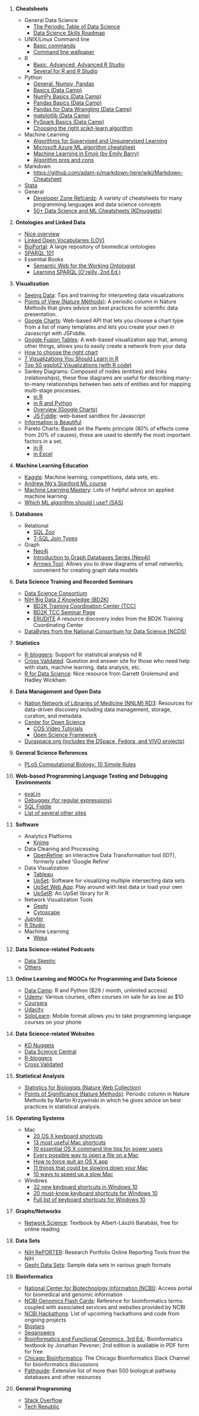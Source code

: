1.  **Cheatsheets**
	* General Data Science
		* [The Periodic Table of Data Science](https://www.r-bloggers.com/the-periodic-table-of-data-science/)
		* [Data Science Skills Roadmap](http://api.ning.com/files/v2lbj4A*dlMuI7BO2vXgjbXm0e78NLOMco1IbpI9fdUKH9Thb3oxWs8MsgCA7nUTU8rwrROiYonP7csIDFOFN9Oa4MPAaqa6/RoadtoDataScientistGraphic.png)
	* UNIX/Linux Command line
		* [Basic commands](http://learntocodewith.me/command-line/unix-command-cheat-sheet/)
		* [Command line wallpaper](http://osxdaily.com/2010/10/01/command-line-cheat-sheet-background/)
	* R
		* [Basic, Advanced, Advanced R Studio](http://www.datasciencefree.com/cheatsheets.html)
		* [Several for R and R Studio](https://www.rstudio.com/resources/cheatsheets/)
	* Python
		* [General, Numpy, Pandas](http://www.datasciencefree.com/cheatsheets.html)
		* [Basics (Data Camp)](https://s3.amazonaws.com/assets.datacamp.com/blog_assets/PythonForDataScience.pdf)
		* [NumPy Basics (Data Camp)](https://s3.amazonaws.com/assets.datacamp.com/blog_assets/Numpy_Python_Cheat_Sheet.pdf)
		* [Pandas Basics (Data Camp)](https://s3.amazonaws.com/assets.datacamp.com/blog_assets/PandasPythonForDataScience.pdf)
		* [Pandas for Data Wrangling (Data Camp)](https://s3.amazonaws.com/assets.datacamp.com/blog_assets/Python_Pandas_Cheat_Sheet_2.pdf)
		* [matplotlib (Data Camp)](https://s3.amazonaws.com/assets.datacamp.com/blog_assets/Python_Matplotlib_Cheat_Sheet.pdf)
		* [PySpark Basics (Data Camp)](https://s3.amazonaws.com/assets.datacamp.com/blog_assets/PySpark_Cheat_Sheet_Python.pdf)
		* [Choosing the right scikit-learn algorithm](http://scikit-learn.org/stable/tutorial/machine_learning_map/)
	* Machine Learning
		* [Algorithms for Supervised and Unsupervised Learning](http://eferm.com/wp-content/uploads/2011/05/cheat3.pdf)
		* [Microsoft Azure ML algorithm cheatsheet](https://docs.microsoft.com/en-us/azure/machine-learning/machine-learning-algorithm-cheat-sheet)
		* [Machine Learning in Emoji (by Emily Barry)](http://www.emilyinamillion.me/blog/2016/5/30/the-making-of-a-cheatsheet-emoji-edition)
		* [Algorithm pros and cons](http://www.lauradhamilton.com/machine-learning-algorithm-cheat-sheet)
	* Markdown
		* https://github.com/adam-p/markdown-here/wiki/Markdown-Cheatsheet
	* [Stata](http://geocenter.github.io/StataTraining/portfolio/01_resource/)
	* General
		* [Developer Zone Refcardz](https://dzone.com/refcardz): A variety of cheatsheets for many programming languages and data science concepts
		* [50+ Data Science and ML Cheatsheets (KDnuggets)](http://www.kdnuggets.com/2015/07/good-data-science-machine-learning-cheat-sheets.html)

2. **Ontologies and Linked Data**
	* [Nice overview](http://ontology-linked-data.wikispaces.asu.edu/Home)
	* [Linked Open Vocabularies (LOV)](http://lov.okfn.org/dataset/lov/)
	* [BioPortal](http://bioportal.bioontology.org): A large repository of biomedical ontologies
	* [SPARQL 101](http://www.cambridgesemantics.com/semantic-university/sparql-101)
	* Essential Books
		* [Semantic Web for the Working Ontologist](https://www.amazon.com/Semantic-Working-Ontologist-Second-Edition/dp/0123859654/ref=pd_sim_14_4)
		* [Learning SPARQL (O'reilly, 2nd Ed.)](https://www.amazon.com/Learning-SPARQL-Querying-Updating-1-1/dp/1449371434/ref=sr_1_1?s=books&ie=UTF8&qid=1494307081&sr=1-1&keywords=sparql)

3. **Visualization**
	* [Seeing Data](http://seeingdata.org): Tips and training for interpreting data visualizations
	* [Points of View (Nature Methods)](http://mkweb.bcgsc.ca/pointsofview/): A periodic column in Nature Methods that gives advice on best practices for scientific data presentation.
	* [Google Charts](https://jsfiddle.net/je7tktp8/1/): Web-based API that lets you choose a chart type from a list of many templates and lets you create your own in Javascript with JSFiddle.
	* [Google Fusion Tables](https://sites.google.com/site/fusiontablestalks/stories): A web-based visualization app that, among other things, allows you to easily create a network from your data
	* [How to choose the right chart](https://eazybi.com/static/img/blog_page/posts/2016_03_01/chart-selection-diagram.png)
	* [7 Visualizations You Should Learn in R](https://www.r-bloggers.com/7-visualizations-you-should-learn-in-r/)
	* [Top 50 ggplot2 Visualizations (with R code)](http://r-statistics.co/Top50-Ggplot2-Visualizations-MasterList-R-Code.html)
	* Sankey Diagrams: Composed of nodes (entities) and links (relationships), these flow diagrams are useful for describing many-to-many relationships between two sets of entities and for mapping multi-stage processes.   
		* [in R](https://www.r-bloggers.com/creating-custom-sankey-diagrams-using-r/amp/)
		* [in R and Python](https://www.r-bloggers.com/experimenting-with-sankey-diagrams-in-r-and-python/amp/)
		* [Overview (Google Charts)](https://developers.google.com/chart/interactive/docs/gallery/sankey)
		* [JS Fiddle](https://jsfiddle.net/je7tktp8/1/): web-based sandbox for Javascript
	* [Information is Beautiful](http://www.informationisbeautiful.net)
	* Pareto Charts: Based on the Pareto principle (80% of effects come from 20% of causes), these are used to identify the most important factors in a set.
		* [in R](https://www.r-bloggers.com/pareto-charts-in-r/)
		* [in Excel](http://www.excel-easy.com/examples/pareto-chart.html)

4. **Machine Learning Education**
	* [Kaggle](https://www.kaggle.com): Machine learning, competitions, data sets, etc.
	* [Andrew Ng's Stanford ML course](http://cs229.stanford.edu/materials.html)
	* [Machine Learning Mastery](http://machinelearningmastery.com/): Lots of helpful advice on applied machine learning
	* [Which ML algorithm should I use? (SAS)](http://blogs.sas.com/content/subconsciousmusings/2017/04/12/machine-learning-algorithm-use/)

5. **Databases**
	* Relational
		* [SQL Zoo](http://sqlzoo.net/wiki/SQL_Tutorial)
		* [T-SQL Join Types](http://stevestedman.com/wp-content/uploads/joinTypeThumbnail1.png)
	* Graph
		* [Neo4j](https://neo4j.com)
		* [Introduction to Graph Databases Series (Neo4j)](https://www.youtube.com/playlist?list=PL9Hl4pk2FsvWM9GWaguRhlCQ-pa-ERd4U)
		* [Arrows Tool](http://www.apcjones.com/arrows/): Allows you to draw diagrams of small networks; convenient for creating graph data models 
 
6. **Data Science Training and Recorded Seminars**
	* [Data Science Consortium](http://datascienceconsortium.org)
	* [NIH Big Data 2 Knowledge (BD2K)](https://commonfund.nih.gov/bd2k)
		* [BD2K Training Coordination Center (TCC)](http://bigdatau.org)
		* [BD2K TCC Seminar Page](http://www.bigdatau.org/data-science-seminars)
		* [ERUDITE](https://bigdatau.ini.usc.edu/explore_erudite) A resource discovery index from the BD2K Training Coordinating Center
	* [DataBytes from the National Consortium for Data Science (NCDS)](http://datascienceconsortium.org/databytes-webinars/)

7. **Statistics**
	* [R-bloggers](https://www.r-bloggers.com/): Support for statistical analysis nd R
	* [Cross Validated](https://stats.stackexchange.com/): Question and answer site for those who need help with stats, machine learning, data analysis, etc.
	* [R for Data Science](http://r4ds.had.co.nz/): Nice resource from Garrett Grolemund and Hadley Wickham
	
8. **Data Management and Open Data**
	* [Nation Network of Libraries of Medicine (NNLM) RD3](https://nnlm.gov/data): Resources for data-driven discovery including data management, storage, curation, and metadata.
	* [Center for Open Science](https://cos.io)
		* [COS Video Tutorials](https://cos.io/our-services/training-services/cos-training-tutorials/)
		* [Open Science Framework](https://osf.io)
	* [Duraspace.org (includes the DSpace, Fedora, and VIVO projects)](http://duraspace.org)

9. **General Science References**
	* [PLoS Computational Biology: 10 Simple Rules](http://collections.plos.org/ten-simple-rules)

10. **Web-based Programming Language Testing and Debugging Environments**
	* [eval.in](https://eval.in)
	* [Debuggex (for regular expressions)](https://www.debuggex.com)
	* [SQL Fiddle](http://sqlfiddle.com)
	* [List of several other sites](http://www.hongkiat.com/blog/tools-to-coding-online/)
	
11. **Software**
	* Analytics Platforms
		* [Knime](https://www.knime.org)
	* Data Cleaning and Processing
		* [OpenRefine](https://github.com/OpenRefine/OpenRefine): an Interactive Data Transformation tool (IDT), formerly called 'Google Refine'
	* Data Visualization
		* [Tableau](https://www.tableau.com/)
		* [UpSet](http://caleydo.org/tools/upset/): Software for visualizing multiple intersecting data sets
		* [UpSet Web App](http://vcg.github.io/upset/?dataset=0&duration=1000&orderBy=subsetSize&grouping=groupByIntersectionSize&selection=): Play around with test data or load your own
		* [UpSetR](https://github.com/hms-dbmi/UpSetR/): An UpSet library for R
	* Network Visualization Tools
		* [Gephi](https://gephi.org)
		* [Cytoscape](http://www.cytoscape.org)
	* [Jupyter](http://jupyter.org)
	* [R Studio](https://www.rstudio.com)
	* Machine Learning
		* [Weka](http://www.cs.waikato.ac.nz/~ml/weka/)

12. **Data Science-related Podcasts**
	* [Data Skeptic](https://dataskeptic.com)
	* [Others](https://medium.com/startup-grind/the-10-best-ai-data-science-and-machine-learning-podcasts-d7495cfb127c#.laarpxka9)

13. **Online Learning and MOOCs for Programming and Data Science**
	* [Data Camp](https://www.datacamp.com): R and Python ($29 / month, unlimited access)
	* [Udemy](https://www.udemy.com): Various courses, often courses on sale for as low as $10
	* [Coursera](https://www.coursera.org/browse/data-science) 
	* [Udacity](https://www.udacity.com/courses/data-science)
	* [SoloLearn](https://www.sololearn.com/Courses/): Mobile format allows you to take programming language courses on your phone

14. **Data Science-related Websites**
	* [KD Nuggets](http://www.kdnuggets.com)
	* [Data Science Central](http://www.datasciencecentral.com) 
	* [R-bloggers](https://www.r-bloggers.com) 
	* [Cross Validated](http://stats.stackexchange.com) 

15. **Statistical Analysis**
	* [Statistics for Biologists (Nature Web Collection)](https://www.nature.com/collections/qghhqm/pointsofsignificance)
	* [Points of Significance (Nature Methods)](http://mkweb.bcgsc.ca/pointsofsignificance/): Periodic column in Nature Methods by Martin Krzywinski in which he gives advice on best practices in statistical analysis.
	
16. **Operating Systems**
	* Mac
		* [20 OS X keyboard shortcuts](http://bgr.com/2016/02/14/secret-os-x-keyboard-shortcuts/)
		* [13 most useful Mac shortcuts](http://www.businessinsider.com/useful-apple-mac-keyboard-shortcuts-os-x2016-1)
		* [10 essential OS X command line tips for power users](http://www.itworld.com/article/3029204/macs/10-essential-os-x-command-line-tips-for-power-users.html?amp&amp&amp&amp&amp&idg_eid=1c421af490830136e8a49f1fe94cdc2c&token=%23tk.ITWNLE_nlt_itworld_today_2016-02-03)
		* [Every possible way to open a file on a Mac](http://www.mackungfu.org/every-possible-way-to-open-a-file-on-mac-os-x)
		* [How to force quit an OS X app](https://www.macobserver.com/tmo/article/frozen-how-to-force-quit-an-os-x-app-showing-a-spinning-beachball-of-death)
		* [11 things that could be slowing down your Mac](http://www.businessinsider.com/slow-mac-2015-10)
		* [10 ways to speed up a slow Mac](https://www.howtogeek.com/228180/10-quick-ways-to-speed-up-a-slow-mac/)
	* Windows
		* [32 new keyboard shortcuts in Windows 10](https://www.howtogeek.com/198122/32-new-keyboard-shortcuts-in-the-windows-10-technical-preview/)
		* [20 must-know keyboard shortcuts for Windows 10](http://www.pcworld.com/article/2975931/windows/20-must-know-keyboard-shortcuts-for-windows-10.html)
		* [Full list of keyboard shortcuts for Windows 10](https://www.onmsft.com/news/heres-full-list-keyboard-shortcuts-windows-10)

17. **Graphs/Networks**
	* [Network Science](http://barabasi.com/book/network-science): Textbook by Albert-László Barabási, free for online reading

18. **Data Sets**
	* [NIH RePORTER](https://projectreporter.nih.gov/reporter.cfm): Research Portfolio Online Reporting Tools from the NIH
	* [Gephi Data Sets](https://github.com/gephi/gephi/wiki/Datasets): Sample data sets in various graph formats
	
19. **Bioinformatics**
	* [National Center for Biotechnology Information (NCBI)](https://www.ncbi.nlm.nih.gov): Access portal for biomedical and genomic information
	* [NCBI Genomics Flash Cards](ftp://ftp.ncbi.nlm.nih.gov/pub/education/Local/2015/JHU_Jan/Workshop3_Genomics/NCBI_genomics_flash_cards_6.pdf): Reference for bioinformatics terms coupled with associated services and websites provided by NCBI
	* [NCBI Hackathons](https://ncbi-hackathons.github.io): List of upcoming hackathons and code from ongoing projects
	* [Biostars](https://www.biostars.org)
	* [Seqanswers](http://seqanswers.com)
	* [Bioinformatics and Functional Genomics, 3rd Ed.](http://www.bioinfbook.org): Bioinformatics textbook by Jonathan Pevsner; 2nd edition is available in PDF form for free 
	* [Chicago Bioinformatics](chicagobioinformatics.info): The Chicago Bioinformatics Slack Channel for bioinformatics discussions
	* [Pathguide](http://pathguide.org/): Extensive list of more than 500 biological pathway databases and other resources
	
20. **General Programming**
	* [Stack Overflow](http://stackoverflow.com)
	* [Tech Republic](http://www.techrepublic.com)
	